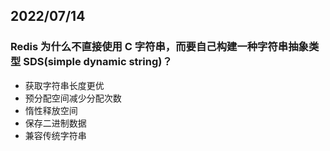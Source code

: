 ## 2022/07/14

### Redis 为什么不直接使用 C 字符串，而要自己构建一种字符串抽象类型 SDS(simple dynamic string)？



- 获取字符串长度更优
- 预分配空间减少分配次数
- 惰性释放空间
- 保存二进制数据
- 兼容传统字符串